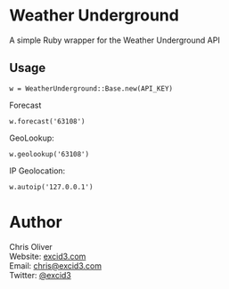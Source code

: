 # Weather Underground

A simple Ruby wrapper for the Weather Underground API


## Usage

    w = WeatherUnderground::Base.new(API_KEY)

Forecast

    w.forecast('63108')

GeoLookup:

    w.geolookup('63108')

IP Geolocation:

    w.autoip('127.0.0.1')


# Author

Chris Oliver  
Website: [excid3.com](http://excid3.com)  
Email: <chris@excid3.com>   
Twitter: [@excid3](https://twitter.com/excid3)  